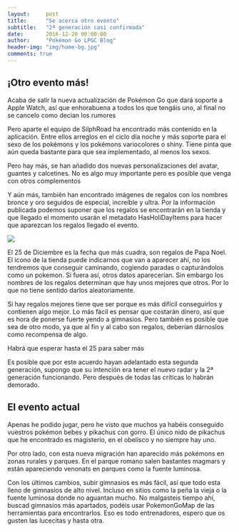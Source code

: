 ```yaml
---
layout:     post
title:      "Se acerca otro evento"
subtitle:   "2ª generación casi confirmada"
date:       2016-12-20 00:00:00
author:     "Pokémon Go LPGC Blog"
header-img: "img/home-bg.jpg"
comments: true
---
```


<h2>¡Otro evento más!</h2>
<p>Acaba de salir la nueva actualización de Pokémon Go que dará soporte a Apple Watch,
 así que enhorabuena a todos los que tengáis uno, al final no se cancelo como decían los rumores</p>
<p>Pero aparte el equipo de SilphRoad ha encontrado más contenido en la aplicación. Entre ellos arreglos en el ciclo día noche 
y más soporte para el sexo de los pokémons y los pokémons variocolores o shiny.
Tiene pinta que aún queda bastante para que sea implementado, al menos los sexos.
</p>
<p>Pero hay más, se han añadido dos nuevas personalizaciones del avatar, guantes y calcetines.
 No es algo muy importante pero es posible que venga con otros complementos</p>
<p>
<a href="https://thesilphroad.com/news/pokemon-go-apple-watch-app-v0-51"></a>
</p>
<p>
Y aún más, también han encontrado imágenes de regalos con los nombres bronce y oro seguidos de especial, increíble y ultra.
Por la información publicada podemos suponer que los regalos se encontrarán en la tienda y que llegado el momento usarán el metadato
HasHoliDayItems para hacer que aparezcan los regalos llegado el evento.
</p>
<p>
<a href="https://thesilphroad.com/news/hints-of-holiday-event-2016"></a>
</p>
<img src="https://silphroad-publishing-xika4hn.netdna-ssl.com/TipsAndNews/gift-boxes.png" />
<p>
El 25 de Diciembre es la fecha que más cuadra, son regalos de Papa Noel. El icono de la tienda puede
 indicarnos que van a aparecer ahí, no los tendremos que conseguir caminando, cogiendo paradas o capturándolos como un pokemon.
 Si fuera así, otros datos aparecerían. Sin embargo los nombres de los regalos determinan que hay unos mejores que otros. Por lo 
  que no tiene sentido darlos aleatoriamente.
</p>
<p>
Si hay regalos mejores tiene que ser porque es más difícil conseguirlos y contienen algo mejor. 
Lo más fácil es pensar que costarán dinero, así que es hora de ponerse fuerte yendo a gimnasios.
Pero también es posible que sea de otro modo, ya que al fin y al cabo son regalos, deberían dárnoslos
 como recompensa de algo.
</p>
<p>Habrá que esperar hasta el 25 para saber más</p>
<p>Es posible que por este acuerdo hayan adelantado esta
segunda generación, supongo que su intención era tener el nuevo radar y la 2ª
generación funcionando. Pero después de todas las críticas lo habrán demorado.</p>
<h2>El evento actual</h2>
<p>
Apenas he podido jugar, pero he visto que muchos ya habéis conseguido vuestros pokémon bebes y pikachus con gorro.
El único nido de pikachus que he encontrado es magisterio, en el obelisco y no siempre hay uno.
</p>
<p>
Por otro lado, con esta nueva migración han aparecido más pokémons en zonas rurales y parques. 
En el parque romano salen bastantes magmars y están apareciendo venonats en parques como la fuente luminosa. 
</p>
<p>
Con los últimos cambios, subir gimnasios es más fácil, así que todo esta lleno de gimnasios de alto nivel.
Incluso en sitios como la peña la vieja o la fuente luminosa donde no aguantan mucho.
No malgasteis tiempo ahí, buscad gimnasios más apartados, podéis usar PokemonGoMap de las herramientas para encontrarlos. 
Eso es todo entrenadores, espero que os gusten las lucecitas y hasta otra.
</p>